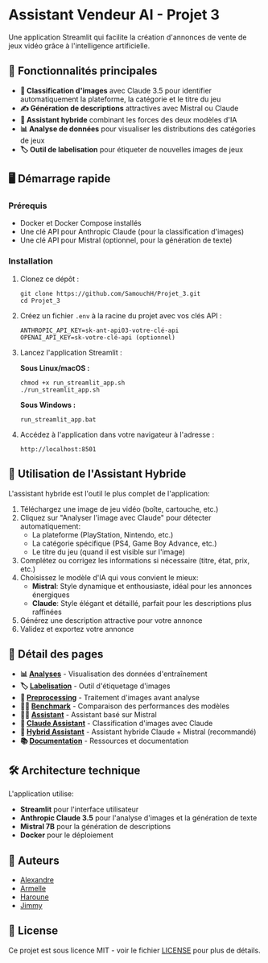 # Assistant Vendeur AI - Projet 3

Une application Streamlit qui facilite la création d'annonces de vente de jeux vidéo grâce à l'intelligence artificielle.

## 🚀 Fonctionnalités principales

- **🔎 Classification d'images** avec Claude 3.5 pour identifier automatiquement la plateforme, la catégorie et le titre du jeu
- **✍️ Génération de descriptions** attractives avec Mistral ou Claude
- **🤖 Assistant hybride** combinant les forces des deux modèles d'IA
- **📊 Analyse de données** pour visualiser les distributions des catégories de jeux
- **🏷️ Outil de labelisation** pour étiqueter de nouvelles images de jeux

## 🖥️ Démarrage rapide

### Prérequis

- Docker et Docker Compose installés
- Une clé API pour Anthropic Claude (pour la classification d'images)
- Une clé API pour Mistral (optionnel, pour la génération de texte)

### Installation

1. Clonez ce dépôt :
   ```
   git clone https://github.com/SamouchH/Projet_3.git
   cd Projet_3
   ```

2. Créez un fichier `.env` à la racine du projet avec vos clés API :
   ```
   ANTHROPIC_API_KEY=sk-ant-api03-votre-clé-api
   OPENAI_API_KEY=sk-votre-clé-api (optionnel)
   ```

3. Lancez l'application Streamlit :

   **Sous Linux/macOS :**
   ```
   chmod +x run_streamlit_app.sh
   ./run_streamlit_app.sh
   ```

   **Sous Windows :**
   ```
   run_streamlit_app.bat
   ```

4. Accédez à l'application dans votre navigateur à l'adresse :
   ```
   http://localhost:8501
   ```

## 🤖 Utilisation de l'Assistant Hybride

L'assistant hybride est l'outil le plus complet de l'application:

1. Téléchargez une image de jeu vidéo (boîte, cartouche, etc.)
2. Cliquez sur "Analyser l'image avec Claude" pour détecter automatiquement:
   - La plateforme (PlayStation, Nintendo, etc.)
   - La catégorie spécifique (PS4, Game Boy Advance, etc.)
   - Le titre du jeu (quand il est visible sur l'image)
3. Complétez ou corrigez les informations si nécessaire (titre, état, prix, etc.)
4. Choisissez le modèle d'IA qui vous convient le mieux:
   - **Mistral**: Style dynamique et enthousiaste, idéal pour les annonces énergiques
   - **Claude**: Style élégant et détaillé, parfait pour les descriptions plus raffinées
5. Générez une description attractive pour votre annonce
6. Validez et exportez votre annonce

## 📄 Détail des pages

- **📊 [Analyses](/Analyses)** - Visualisation des données d'entraînement
- **🏷️ [Labelisation](/Labelisation)** - Outil d'étiquetage d'images
- **🔣 [Preprocessing](/Preprocessing)** - Traitement d'images avant analyse
- **🕵️‍♂️ [Benchmark](/Benchmark)** - Comparaison des performances des modèles
- **👩‍💻 [Assistant](/Assistant)** - Assistant basé sur Mistral
- **🔎 [Claude Assistant](/Claude_Assistant)** - Classification d'images avec Claude
- **🤖 [Hybrid Assistant](/Hybrid_Assistant)** - Assistant hybride Claude + Mistral (recommandé)
- **📚 [Documentation](/Documentation)** - Ressources et documentation

## 🛠️ Architecture technique

L'application utilise:
- **Streamlit** pour l'interface utilisateur
- **Anthropic Claude 3.5** pour l'analyse d'images et la génération de texte
- **Mistral 7B** pour la génération de descriptions
- **Docker** pour le déploiement

## 👥 Auteurs

- [Alexandre](https://github.com/alexdhn1)
- [Armelle](https://github.com/D41g0na)
- [Haroune](https://github.com/SamouchH)
- [Jimmy](https://github.com/JimmyRata)

## 📝 License

Ce projet est sous licence MIT - voir le fichier [LICENSE](LICENSE) pour plus de détails.